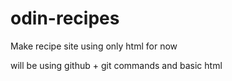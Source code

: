 # odin-recipes

Make recipe site using only html for now

will be using github + git commands and basic html
